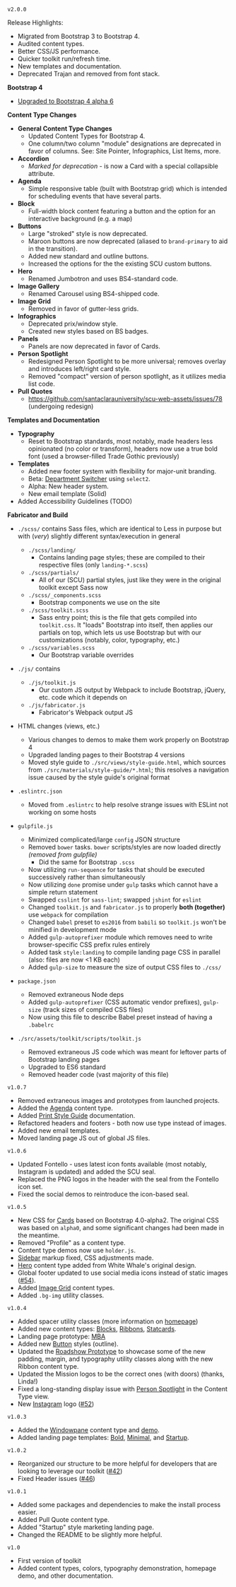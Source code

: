 ```v2.0.0```

Release Highlights:

- Migrated from Bootstrap 3 to Bootstrap 4.
- Audited content types.
- Better CSS/JS performance.
- Quicker toolkit run/refresh time.
- New templates and documentation.
- Deprecated Trajan and removed from font stack.

**Bootstrap 4**
- [Upgraded to Bootstrap 4 alpha 6](https://v4-alpha.getbootstrap.com/getting-started/introduction/)


**Content Type Changes**

- **General Content Type Changes**
  - Updated Content Types for Bootstrap 4.
  - One column/two column "module" designations are deprecated in favor of columns. See: Site Pointer, Infographics, List Items, more.
- **Accordion**
  - _Marked for deprecation_ - is now a Card with a special collapsible attribute.
- **Agenda**
  - Simple responsive table (built with Bootstrap grid) which is intended for scheduling events that have several parts.
- **Block**
  - Full-width block content featuring a button and the option for an interactive background (e.g. a map)
- **Buttons**
  - Large "stroked" style is now deprecated.
  - Maroon buttons are now deprecated (aliased to `brand-primary` to aid in the transition).
  - Added new standard and outline buttons.
  - Increased the options for the the existing SCU custom buttons.
- **Hero**
  - Renamed Jumbotron and uses BS4-standard code.
- **Image Gallery**
  - Renamed Carousel using BS4-shipped code.
- **Image Grid**
  - Removed in favor of gutter-less grids.
- **Infographics**
  - Deprecated prix/window style.
  - Created new styles based on BS badges.
- **Panels**
  - Panels are now deprecated in favor of Cards.
- **Person Spotlight**
  - Redesigned Person Spotlight to be more universal; removes overlay and introduces left/right card style.
  - Removed "compact" version of person spotlight, as it utilizes media list code.
- **Pull Quotes**
  - https://github.com/santaclarauniversity/scu-web-assets/issues/78 (undergoing redesign)


**Templates and Documentation**
- **Typography**
  - Reset to Bootstrap standards, most notably, made headers less opinionated (no color or transform), headers now use a true bold font (used a browser-filled Trade Gothic previously)
- **Templates**
  - Added new footer system with flexibility for major-unit branding.
  - Beta: [Department Switcher](/demos/department-switcher.html) using `select2`.
  - Alpha: New header system.
  - New email template (Solid)
- Added Accessibility Guidelines (TODO)

**Fabricator and Build**

- `./scss/` contains Sass files, which are identical to Less in purpose but with (*very*) slightly different syntax/execution in general
  - `./scss/landing/`
    - Contains landing page styles; these are compiled to their respective files (only `landing-*.scss`)
  - `./scss/partials/`
    - All of our (SCU) partial styles, just like they were in the original toolkit except Sass now
  - `./scss/_components.scss`
      - Bootstrap components we use on the site
  - `./scss/toolkit.scss`
    - Sass entry point; this is the file that gets compiled into `toolkit.css`.  It "loads" Bootstrap into itself, then
    applies our partials on top, which lets us use Bootstrap but with our customizations (notably, color, typography, etc.)
  - `./scss/variables.scss`
    - Our Bootstrap variable overrides
    
- `./js/` contains
  - `./js/toolkit.js`
    - Our custom JS output by Webpack to include Bootstrap, jQuery, etc. code which it depends on
  - `./js/fabricator.js`
    - Fabricator's Webpack output JS


- HTML changes (views, etc.)
  - Various changes to demos to make them work properly on Bootstrap 4
  - Upgraded landing pages to their Bootstrap 4 versions
  - Moved style guide to `./src/views/style-guide.html`, which sources from `./src/materials/style-guide/*.html`; this resolves
  a navigation issue caused by the style guide's original format


- `.eslintrc.json`
  - Moved from `.eslintrc` to help resolve strange issues with ESLint not working on some hosts


- `gulpfile.js`
  - Minimized complicated/large `config` JSON structure
  - Removed `bower` tasks.  `bower` scripts/styles are now loaded directly *(removed from gulpfile)*
    - Did the same for Bootstrap `.scss`
  - Now utilizing `run-sequence` for tasks that should be executed successively rather than simultaneously
  - Now utilizing `done` promise under `gulp` tasks which cannot have a simple return statement
  - Swapped `csslint` for `sass-lint`; swapped `jshint` for `eslint`
  - Changed `toolkit.js` and `fabricator.js` to properly **both (together)** use `webpack` for compilation
  - Changed `babel` preset to `es2016` from `babili` so `toolkit.js` won't be minified in development mode
  - Added `gulp-autoprefixer` module which removes need to write browser-specific CSS prefix rules entirely
  - Added task `style:landing` to compile landing page CSS in parallel (also: files are now <1 KB each)
  - Added `gulp-size` to measure the size of output CSS files to `./css/`


- `package.json`
  - Removed extraneous Node deps
  - Added `gulp-autoprefixer` (CSS automatic vendor prefixes), `gulp-size` (track sizes of compiled CSS files)
  - Now using this file to describe Babel preset instead of having a `.babelrc`
 
 
- `./src/assets/toolkit/scripts/toolkit.js`
  - Removed extraneous JS code which was meant for leftover parts of Bootstrap landing pages
  - Upgraded to ES6 standard
  - Removed header code (vast majority of this file)
  

```v1.0.7```
- Removed extraneous images and prototypes from launched projects.
- Added the [Agenda](/content-types.html#agenda) content type.
- Added [Print Style Guide](/docs.html#print-style-guide) documentation.
- Refactored headers and footers - both now use type instead of images.
- Added new email templates.
- Moved landing page JS out of global JS files.

```v1.0.6```
- Updated Fontello - uses latest icon fonts available (most notably, Instagram is updated) and added the SCU seal.
- Replaced the PNG logos in the header with the seal from the Fontello icon set.
- Fixed the social demos to reintroduce the icon-based seal.


```v1.0.5```
- New CSS for [Cards](/content-types.html#card) based on Bootstrap 4.0-alpha2. The original CSS was based on `alpha0`, and some significant changes had been made in the meantime.
- Removed "Profile" as a content type.
- Content type demos now use `holder.js`.
- [Sidebar](/content-types.html#sidebar) markup fixed, CSS adjustments made.
- [Hero](/content-types.html#hero) content type added from White Whale's original design.
- Global footer updated to use social media icons instead of static images ([#54](https://github.com/santaclarauniversity/scu-web-assets/issues/54)).
- Added [Image Grid](/content-types.html#image-grid) content types.
- Added `.bg-img` utility classes.

```v1.0.4```
- Added spacer utility classes (more information on [homepage](/))
- Added new content types: [Blocks](/content-types.html#blocks), [Ribbons](/content-types.html#ribbons), [Statcards](/content-types.html#statcards).
- Landing page prototype: [MBA](/landing-pages/mba.html)
- Added new [Button](/content-types.html#button) styles (outline).
- Updated the [Roadshow Prototype](/demos/roadshow-comp.html) to showcase some of the new padding, margin, and typography utility classes along with the new Ribbon content type.
- Updated the Mission logos to be the correct ones (with doors) (thanks, Linda!)
- Fixed a long-standing display issue with [Person Spotlight](/content-types.html#person-spotlight) in the Content Type view.
- New [Instagram](/content-types.html#social-icons) logo ([#52](https://github.com/santaclarauniversity/scu-web-assets/issues/52))

```v1.0.3```
- Added the [Windowpane](/content-types.html#windowpane) content type and [demo](/demos/roadshow-comp.html).
- Added landing page templates: [Bold](/landing-pages/bold.html), [Minimal](/landing-pages/minimal.html), and [Startup](/landing-pages/startup.html).

```v1.0.2```
- Reorganized our structure to be more helpful for developers that are looking to leverage our toolkit ([#42](https://github.com/santaclarauniversity/scu-web-assets/issues/42))
- Fixed Header issues ([#46](https://github.com/santaclarauniversity/scu-web-assets/issues/46))

```v1.0.1```
- Added some packages and dependencies to make the install process easier.
- Added Pull Quote content type.
- Added "Startup" style marketing landing page.
- Changed the README to be slightly more helpful.

```v1.0```
- First version of toolkit
- Added content types, colors, typography demonstration, homepage demo, and other documentation.
